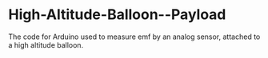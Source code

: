 # High-Altitude-Balloon--Payload
The code for Arduino used to measure emf by an analog sensor, attached to a high altitude balloon.
